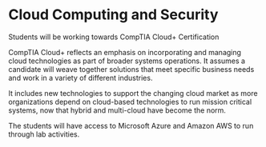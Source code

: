 <h1>Cloud Computing and Security</h1>

Students will be working towards CompTIA Cloud+ Certification

CompTIA Cloud+ reflects an emphasis on incorporating and managing cloud technologies as part of broader systems operations. It assumes a candidate will weave together solutions that meet specific business needs and work in a variety of different industries.

It includes new technologies to support the changing cloud market as more organizations depend on cloud-based technologies to run mission critical systems, now that hybrid and multi-cloud have become the norm.

The students will have access to Microsoft Azure and Amazon AWS to run through lab activities.
